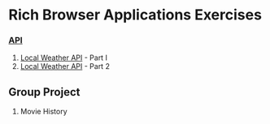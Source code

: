 # Rich Browser Applications Exercises

### [API](../resources/RBA_API_CONCEPTS.md)
1. [Local Weather API](RBA_API_WEATHER_APP_PART1.md) - Part I
1. [Local Weather API](RBA_API_WEATHER_APP_PART2.md) - Part 2

## Group Project
1. Movie History
